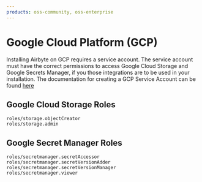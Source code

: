 ```yaml
---
products: oss-community, oss-enterprise
---
```


# Google Cloud Platform (GCP)

Installing Airbyte on GCP requires a service account. The service account must have the correct permissions to access
Google Cloud Storage and Google Secrets Manager, if you those integrations are to be used in your installation. The
documentation for creating a GCP Service Account can be found [here](https://cloud.google.com/iam/docs/service-accounts-create)

## Google Cloud Storage Roles

```text
roles/storage.objectCreator
roles/storage.admin
```

## Google Secret Manager Roles

```text
roles/secretmanager.secretAccessor
roles/secretmanager.secretVersionAdder
roles/secretmanager.secretVersionManager
roles/secretmanager.viewer
```

